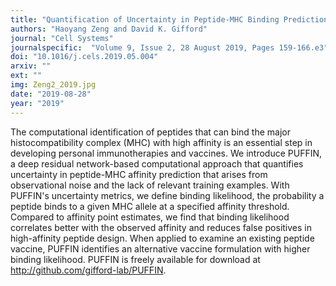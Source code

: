 ```yaml
---
title: "Quantification of Uncertainty in Peptide-MHC Binding Prediction Improves High-Affinity Peptide Selection for Therapeutic Design"
authors: "Haoyang Zeng and David K. Gifford"
journal: "Cell Systems"
journalspecific:  "Volume 9, Issue 2, 28 August 2019, Pages 159-166.e3"
doi: "10.1016/j.cels.2019.05.004"
arxiv: ""
ext: ""
img: Zeng2_2019.jpg
date: "2019-08-28"
year: "2019"
---
```


The computational identification of peptides that can bind the major histocompatibility complex (MHC) with high affinity is an essential step in developing personal immunotherapies and vaccines. We introduce PUFFIN, a deep residual network-based computational approach that quantifies uncertainty in peptide-MHC affinity prediction that arises from observational noise and the lack of relevant training examples. With PUFFIN's uncertainty metrics, we define binding likelihood, the probability a peptide binds to a given MHC allele at a specified affinity threshold. Compared to affinity point estimates, we find that binding likelihood correlates better with the observed affinity and reduces false positives in high-affinity peptide design. When applied to examine an existing peptide vaccine, PUFFIN identifies an alternative vaccine formulation with higher binding likelihood. PUFFIN is freely available for download at http://github.com/gifford-lab/PUFFIN.

